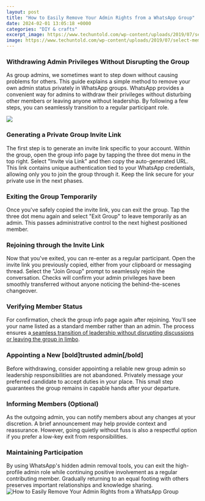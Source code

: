 ```yaml
---
layout: post
title: "How to Easily Remove Your Admin Rights from a WhatsApp Group"
date: 2024-02-01 13:05:18 +0000
categories: "DIY & crafts"
excerpt_image: https://www.techuntold.com/wp-content/uploads/2019/07/select-members.jpg
image: https://www.techuntold.com/wp-content/uploads/2019/07/select-members.jpg
---
```


### Withdrawing Admin Privileges Without Disrupting the Group
As group admins, we sometimes want to step down without causing problems for others. This guide explains a simple method to remove your own admin status privately in WhatsApp groups.
WhatsApp provides a convenient way for admins to withdraw their privileges without disturbing other members or leaving anyone without leadership. By following a few steps, you can seamlessly transition to a regular participant role.

![](https://www.techuntold.com/wp-content/uploads/2018/01/Remove-Admin-Rights-On-WhatsApp-Without-Removing-From-Group.png)
### Generating a Private Group Invite Link 
The first step is to generate an invite link specific to your account. Within the group, open the group info page by tapping the three dot menu in the top right. Select "Invite via Link" and then copy the auto-generated URL. 
This link contains unique authentication tied to your WhatsApp credentials, allowing only you to join the group through it. Keep the link secure for your private use in the next phases.
### Exiting the Group Temporarily
Once you've safely copied the invite link, you can exit the group. Tap the three dot menu again and select "Exit Group" to leave temporarily as an admin. This passes administrative control to the next highest positioned member.
### Rejoining through the Invite Link
Now that you've exited, you can re-enter as a regular participant. Open the invite link you previously copied, either from your clipboard or messaging thread. Select the "Join Group" prompt to seamlessly rejoin the conversation. 
Checks will confirm your admin privileges have been smoothly transferred without anyone noticing the behind-the-scenes changeover.
### Verifying Member Status
For confirmation, check the group info page again after rejoining. You'll see your name listed as a standard member rather than an admin. The process ensures a[ seamless transition of leadership without disrupting discussions or leaving the group in limbo](https://fistore.mysenprints.com/collection/ahl).
### Appointing a New [**bold**]trusted admin[/bold] 
Before withdrawing, consider appointing a reliable new group admin so leadership responsibilities are not abandoned. Privately message your preferred candidate to accept duties in your place. This small step guarantees the group remains in capable hands after your departure.
### Informing Members (Optional)
As the outgoing admin, you can notify members about any changes at your discretion. A brief announcement may help provide context and reassurance. However, going quietly without fuss is also a respectful option if you prefer a low-key exit from responsibilities.
### Maintaining Participation 
By using WhatsApp's hidden admin removal tools, you can exit the high-profile admin role while continuing positive involvement as a regular contributing member. Gradually returning to an equal footing with others preserves important relationships and knowledge sharing.
![How to Easily Remove Your Admin Rights from a WhatsApp Group](https://www.techuntold.com/wp-content/uploads/2019/07/select-members.jpg)